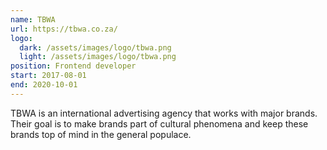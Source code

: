 ```yaml
---
name: TBWA
url: https://tbwa.co.za/
logo: 
  dark: /assets/images/logo/tbwa.png
  light: /assets/images/logo/tbwa.png
position: Frontend developer
start: 2017-08-01
end: 2020-10-01
---
```

TBWA is an international advertising agency that works with major brands. Their goal is to make brands part of cultural 
phenomena and keep these brands top of mind in the general populace.